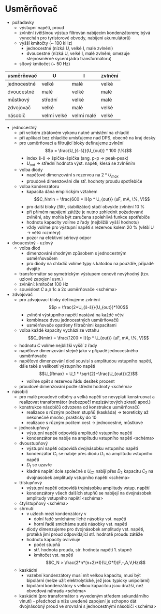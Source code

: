 # Usměrňovač
* požadavky
	* výstupní napětí, proud
	* zvlnění (většinou výstup filtrován nabíjecím kondenzátorem; bývá vynechán pro tyristorové obvody, nabíjení akumulátorů)
	* vyšší kmitočty (~ 100 kHz)
		* jednocestné (nízká U, velké I, malé zvlnění)
		* dvoucestné (nízká U, velké I, malé zvlnění; omezuje stejnosměrné sycení jádra transformátoru)
	* síťový kmitočet (~ 50 Hz)

| usměrňovač  | U           | I          | zvlnění |
| ----------- | ----------- | ---------- | ------- |
| jednocestné | velké       | malé       | velké   |
| dvoucestné  | malé        | velké      | malé    |
| můstkový    | střední     | velké      | malé    |
| zdvojovač   | velké       | malé       | velké   |
| násobič     | velmi velké | velmi malé | velké   |
* jednocestný
	* při velkém ztrátovém výkonu nutné umístění na chladič
	* při aplikaci bez chladiče umísťujeme nad DPS, obecně na kraj desky
	* pro usměrňovací a filtrující bloky definujeme zvlnění $$p = \frac{U_{š-š}}{U_{out}} * 100 (\%)$$
		* index š-š → špička-špička (ang. p-p → peak-peak)
		* $U_{out}$ → střední hodnota výst. napětí; klesá se zvlněním
	* volba diody
		* napěťové dimenzování s rezervou na $2*U_{max}$
		* proudové dimenzování dle stř. hodnoty proudu spotřebiče
	* volba kondenzátoru
		* kapacita dána empirickým vztahem $$C_Nmin = \frac{600 * I}{p * U_{out}} (uF, mA, \%, V)$$
		* pro další bloky (filtr, stabilizátor) stačí obvykle zvlnění 10 %
		* při přímém napájení zátěže je nutno zohlednit požadované zvlnění, aby mohla být zaručena spolehlivá funkce spotřebiče
		* hodnotu kapacity volíme z řady (nejbližší vyšší hodnotu)
		* vždy volíme pro výstupní napětí s rezervou kolem 20 % (větší U → větší rozměry)
		* pozor na efektivní sériový odpor
* dvoucestný - uzlový
	* volba diod
		* dimenzování shodným způsobem s jednocestným usměrňovačem
		* pro diody na chladič volíme typy s katodou na pouzdře, případě dvojité
	* transformátor se symetrickým výstupem cenově nevýhodný (tzv. uzlové zapojení usm.)
	* zvlnění: kmitočet 100 Hz
	* souvislost $C$ a $p$ 1c a 2c usměrňovače
	  <schéma>
* zdvojovač
	* pro zdvojovací bloky definujeme zvlnění $$p = \frac{2*U_{š-š}}{U_{out}}*100$$
		* zvlnění výstupního napětí nastává na každé větvi
		* kombinace dvou jednocestných usměrňovačů
		* usměrňovače opatřeny filtračními kapacitami
	* volba každé kapacity vychází ze vztahu $$C_{Nmin} = \frac{1200 * I}{p * U_{out}} (uF, mA, \%, V)$$
	* hodnotu $C$ volíme nejbližší vyšší z řady
	* napěťové dimenzování stejně jako v případě jednocestného usměrňovače
	* napěťové dimenzování diod souvisí s amplitudou vstupního napětí, dále také s velikostí výstupního napětí $$U_{Rmax} > U_1 * \sqrt{2}+\frac{U_{out}}{2}$$
		* volíme opět s rezervou řádu desítek procent
	* proudové dimenzování podle střední hodnoty
	  <schéma>
* násobič
	* pro malé proudové odběry a velká napětí se nevyplatí konstruovat a realizovat transformátor (nebezpečí mezizávitových zkratů apod.)
	* konstrukce násobičů odvozena od konstrukce usměrňovačů
		* realizace s různým počtem stupňů (kaskáda) → teoreticky až nekonečně mnoho, prakticky do 10
		* realizace s různým počtem cest → jednocestné, můstkové
	* jednostupňový
		* výstupní napětí odpovídá amplitudě vstupního napětí
		* kondenzátor se nabije na amplitudu vstupního napětí
		  <schéma>
	* dvoustupňový
		* výstupní napětí odpovídá dvojnásobku vstupního napětí
		* kondenzátor $C_1$ se nabije přes diodu $D_1$ na amplitudu vstupního napětí
		* $D_1$ se uzavře
		* kladné napětí dole společně s $U_{C1}$ nabijí přes $D_2$ kapacitu $C_2$ na dvojnásobek amplitudy vstupního napětí
		  <schéma>
	* třístupňový
		* výstupní napětí odpovídá trojnásobku amplitudy vstup. napětí
		* kondenzátory všech dalších stupňů se nabíjejí na dvojnásobek amplitudy vstupního napětí
		  <schéma>
	* čtyřstupňový
		  <schéma>
	* shrnutí
		* v uzlech mezi kondenzátory v
			* dolní řadě smícháme liché násobky vst. napětí
			* horní řadě smícháme sudé násobky vst. napětí
		* diody dimenzujeme pro dvojnásobek amplitudy vst. napětí, protéká jimi proud odpovídající stř. hodnotě proudu zátěže
		* hodnotu kapacity ovlivňuje
			* počet stupňů
			* stř. hodnota proudu, str. hodnota napětí 1. stupně
			* kmitočet vst. napětí $$C_N > \frac{2*n*(n+2)*I}{U_O*f}(F,-,A,V,Hz)$$
	* kaskádní
		* vazební kondenzátory musí mít velkou kapacitu, musí být bipolární (nelze užít elektrolytické, jež jsou typicky unipolární)
		* bipolární kondenzátory s velkou kapacitou jsou dražší, než obvodová náhrada
		  <schéma>
	* kaskádní (pro transformátor s vyvedeným středem sekundárního vinutí) - předchozí a níže uvedené zapojení je schopno dát dvojnásobný proud ve srovnání s jednocestnými násobiči
		  <schéma>
